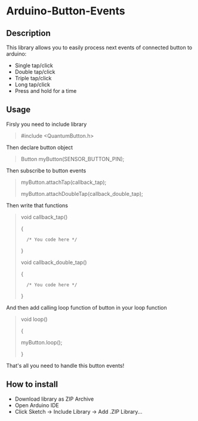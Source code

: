 # Arduino-Button-Events
## Description

This library allows you to easily process next events of connected button to arduino:
- Single tap/click
- Double tap/click
- Triple tap/click
- Long tap/click
- Press and hold for a time

## Usage

Firsly you need to include library
> #include <QuantumButton.h>

Then declare button object
> Button myButton(SENSOR_BUTTON_PIN);

Then subscribe to button events
> myButton.attachTap(callback_tap);
>
> myButton.attachDoubleTap(callback_double_tap);

Then write that functions
> void callback_tap()
>
> {
>
>       /* You code here */
>
> }
>
> void callback_double_tap()
>
> {
>
>       /* You code here */
>
> }

And then add calling loop function of button in your loop function
> void loop()
>
> {
>
>   myButton.loop();
>
> }

That's all you need to handle this button events!

## How to install

* Download library as ZIP Archive
* Open Arduino IDE
* Click Sketch -> Include Library -> Add .ZIP Library...
